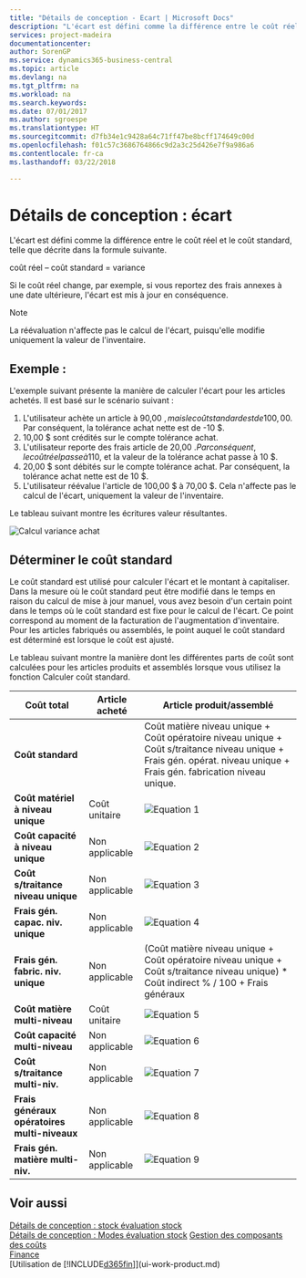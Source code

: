 ```yaml
---
title: "Détails de conception - Ecart | Microsoft Docs"
description: "L'écart est défini comme la différence entre le coût réel et le coût standard, telle que décrite dans la formule suivante."
services: project-madeira
documentationcenter: 
author: SorenGP
ms.service: dynamics365-business-central
ms.topic: article
ms.devlang: na
ms.tgt_pltfrm: na
ms.workload: na
ms.search.keywords: 
ms.date: 07/01/2017
ms.author: sgroespe
ms.translationtype: HT
ms.sourcegitcommit: d7fb34e1c9428a64c71ff47be8bcff174649c00d
ms.openlocfilehash: f01c57c3686764866c9d2a3c25d426e7f9a986a6
ms.contentlocale: fr-ca
ms.lasthandoff: 03/22/2018

---
```

# <a name="design-details-variance"></a>Détails de conception : écart
L'écart est défini comme la différence entre le coût réel et le coût standard, telle que décrite dans la formule suivante.  

 coût réel – coût standard = variance  

 Si le coût réel change, par exemple, si vous reportez des frais annexes à une date ultérieure, l'écart est mis à jour en conséquence.  

> [!NOTE]  
>  La réévaluation n'affecte pas le calcul de l'écart, puisqu'elle modifie uniquement la valeur de l'inventaire.  

## <a name="example"></a>Exemple :  
 L'exemple suivant présente la manière de calculer l'écart pour les articles achetés. Il est basé sur le scénario suivant :  

1.  L'utilisateur achète un article à 90,00 $, mais le coût standard est de 100,00 $. Par conséquent, la tolérance achat nette est de -10 $.  
2.  10,00 $ sont crédités sur le compte tolérance achat.  
3.  L'utilisateur reporte des frais article de 20,00 $. Par conséquent, le coût réel passe à 110 $, et la valeur de la tolérance achat passe à 10 $.  
4.  20,00 $ sont débités sur le compte tolérance achat. Par conséquent, la tolérance achat nette est de 10 $.  
5.  L'utilisateur réévalue l'article de 100,00 $ à 70,00 $. Cela n'affecte pas le calcul de l'écart, uniquement la valeur de l'inventaire.  

 Le tableau suivant montre les écritures valeur résultantes.  

 ![Calcul variance achat](media/design_details_inventory_costing_11_purchase_variance.png "design_details_inventory_costing_11_purchase_variance")  

## <a name="determining-the-standard-cost"></a>Déterminer le coût standard  
 Le coût standard est utilisé pour calculer l'écart et le montant à capitaliser. Dans la mesure où le coût standard peut être modifié dans le temps en raison du calcul de mise à jour manuel, vous avez besoin d'un certain point dans le temps où le coût standard est fixe pour le calcul de l'écart. Ce point correspond au moment de la facturation de l'augmentation d'inventaire. Pour les articles fabriqués ou assemblés, le point auquel le coût standard est déterminé est lorsque le coût est ajusté.  

 Le tableau suivant montre la manière dont les différentes parts de coût sont calculées pour les articles produits et assemblés lorsque vous utilisez la fonction Calculer coût standard.  

|Coût total|Article acheté|Article produit/assemblé|  
|----------------|--------------------|------------------------------|  
|**Coût standard**||Coût matière niveau unique + Coût opératoire niveau unique + Coût s/traitance niveau unique + Frais gén. opérat. niveau unique + Frais gén. fabrication niveau unique.|  
|**Coût matériel à niveau unique**|Coût unitaire|![Equation 1](media/design_details_inventory_costing_11_equation_1.png "design_details_inventory_costing_11_equation_1")|  
|**Coût capacité à niveau unique**|Non applicable|![Equation 2](media/design_details_inventory_costing_11_equation_2.png "design_details_inventory_costing_11_equation_2")|  
|**Coût s/traitance niveau unique**|Non applicable|![Equation 3](media/design_details_inventory_costing_11_equation_3.png "design_details_inventory_costing_11_equation_3")|  
|**Frais gén. capac. niv. unique**|Non applicable|![Equation 4](media/design_details_inventory_costing_11_equation_4.png "design_details_inventory_costing_11_equation_4")|  
|**Frais gén. fabric. niv. unique**|Non applicable|(Coût matière niveau unique + Coût opératoire niveau unique + Coût s/traitance niveau unique) * Coût indirect % / 100 + Frais généraux|  
|**Coût matière multi-niveau**|Coût unitaire|![Equation 5](media/design_details_inventory_costing_11_equation_5.png "design_details_inventory_costing_11_equation_5")|  
|**Coût capacité multi-niveau**|Non applicable|![Equation 6](media/design_details_inventory_costing_11_equation_6.png "design_details_inventory_costing_11_equation_6")|  
|**Coût s/traitance multi-niv.**|Non applicable|![Equation 7](media/design_details_inventory_costing_11_equation_7.png "design_details_inventory_costing_11_equation_7")|  
|**Frais généraux opératoires multi-niveaux**|Non applicable|![Equation 8](media/design_details_inventory_costing_11_equation_8.png "design_details_inventory_costing_11_equation_8")|  
|**Frais gén. matière multi-niv.**|Non applicable|![Equation 9](media/design_details_inventory_costing_11_equation_9.png "design_details_inventory_costing_11_equation_9")|  

## <a name="see-also"></a>Voir aussi  
 [Détails de conception : stock évaluation stock](design-details-inventory-costing.md)   
 [Détails de conception : Modes évaluation stock](design-details-costing-methods.md) [Gestion des composants des coûts](finance-manage-inventory-costs.md)  
 [Finance](finance.md)  
 [Utilisation de [!INCLUDE[d365fin](includes/d365fin_md.md)]](ui-work-product.md)

